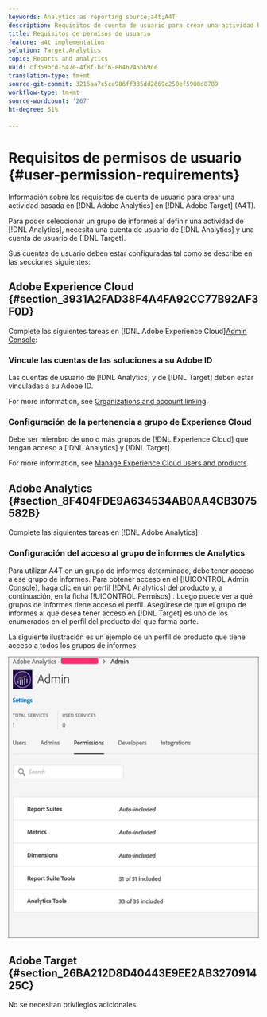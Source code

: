 ```yaml
---
keywords: Analytics as reporting source;a4t;A4T
description: Requisitos de cuenta de usuario para crear una actividad basada en Adobe Analytics en Adobe Target (A4T).
title: Requisitos de permisos de usuario
feature: a4t implementation
solution: Target,Analytics
topic: Reports and analytics
uuid: cf359bcd-547e-4f8f-bcf6-e646245bb9ce
translation-type: tm+mt
source-git-commit: 3215aa7c5ce986ff335dd2669c250ef5900d8789
workflow-type: tm+mt
source-wordcount: '267'
ht-degree: 51%

---
```



# Requisitos de permisos de usuario {#user-permission-requirements}

Información sobre los requisitos de cuenta de usuario para crear una actividad basada en [!DNL Adobe Analytics] en [!DNL Adobe Target] (A4T).

Para poder seleccionar un grupo de informes al definir una actividad de [!DNL Analytics], necesita una cuenta de usuario de [!DNL Analytics] y una cuenta de usuario de [!DNL Target].

Sus cuentas de usuario deben estar configuradas tal como se describe en las secciones siguientes:

## Adobe Experience Cloud {#section_3931A2FAD38F4A4FA92CC77B92AF3F0D}

Complete las siguientes tareas en [!DNL Adobe Experience Cloud][Admin Console](https://adminconsole.adobe.com):

### Vincule las cuentas de las soluciones a su Adobe ID

Las cuentas de usuario de [!DNL Analytics] y de [!DNL Target] deben estar vinculadas a su Adobe ID.

For more information, see [Organizations and account linking](https://docs.adobe.com/help/en/core-services/interface/manage-users-and-products/organizations.html).

### Configuración de la pertenencia a grupo de Experience Cloud

Debe ser miembro de uno o más grupos de [!DNL Experience Cloud] que tengan acceso a [!DNL Analytics] y [!DNL Target].

For more information, see [Manage Experience Cloud users and products](https://docs.adobe.com/content/help/en/core-services/interface/manage-users-and-products/admin-getting-started.html).

## Adobe Analytics   {#section_8F404FDE9A634534AB0AA4CB3075582B}

Complete las siguientes tareas en [!DNL Adobe Analytics]:

### Configuración del acceso al grupo de informes de Analytics

Para utilizar A4T en un grupo de informes determinado, debe tener acceso a ese grupo de informes. Para obtener acceso en el [!UICONTROL Admin Console], haga clic en un perfil [!DNL Analytics] del producto y, a continuación, en la ficha [!UICONTROL Permisos] . Luego puede ver a qué grupos de informes tiene acceso el perfil. Asegúrese de que el grupo de informes al que desea tener acceso en [!DNL Target] es uno de los enumerados en el perfil del producto del que forma parte.

La siguiente ilustración es un ejemplo de un perfil de producto que tiene acceso a todos los grupos de informes:

![Ficha Permiso de Admin Console](/help/c-integrating-target-with-mac/a4t/assets/permissions-tab.png)

## Adobe Target {#section_26BA212D8D40443E9EE2AB327091425C}

No se necesitan privilegios adicionales.
